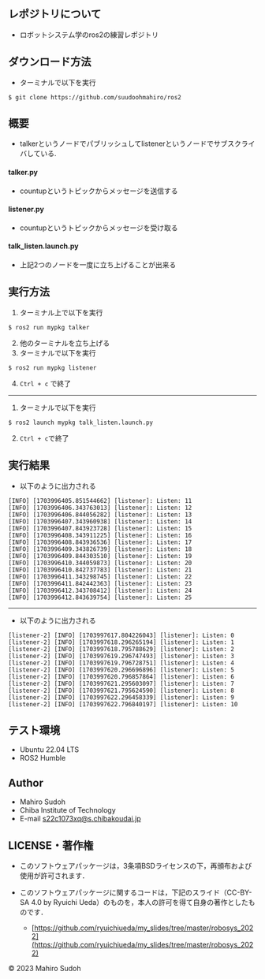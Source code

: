 ## レポジトリについて
* ロボットシステム学のros2の練習レポジトリ

## ダウンロード方法
* ターミナルで以下を実行
```
$ git clone https://github.com/suudoohmahiro/ros2
```

## 概要
* talkerというノードでパブリッシュしてlistenerというノードでサブスクライバしている.
#### talker.py
* countupというトピックからメッセージを送信する
#### listener.py 
* countupというトピックからメッセージを受け取る
#### talk_listen.launch.py
* 上記2つのノードを一度に立ち上げることが出来る

## 実行方法
1. ターミナル上で以下を実行
```
$ ros2 run mypkg talker
```
2. 他のターミナルを立ち上げる
3. ターミナルで以下を実行
```
$ ros2 run mypkg listener
```
4. ``` Ctrl + c ``` で終了

***

1. ターミナルで以下を実行
```
$ ros2 launch mypkg talk_listen.launch.py
```
2. ``` Ctrl + c ```で終了


## 実行結果
* 以下のように出力される
```
[INFO] [1703996405.851544662] [listener]: Listen: 11
[INFO] [1703996406.343763013] [listener]: Listen: 12
[INFO] [1703996406.844056282] [listener]: Listen: 13
[INFO] [1703996407.343960938] [listener]: Listen: 14
[INFO] [1703996407.843923728] [listener]: Listen: 15
[INFO] [1703996408.343911225] [listener]: Listen: 16
[INFO] [1703996408.843936536] [listener]: Listen: 17
[INFO] [1703996409.343826739] [listener]: Listen: 18
[INFO] [1703996409.844303510] [listener]: Listen: 19
[INFO] [1703996410.344059873] [listener]: Listen: 20
[INFO] [1703996410.842737783] [listener]: Listen: 21
[INFO] [1703996411.343298745] [listener]: Listen: 22
[INFO] [1703996411.842442363] [listener]: Listen: 23
[INFO] [1703996412.343708412] [listener]: Listen: 24
[INFO] [1703996412.843639754] [listener]: Listen: 25
```
***

* 以下のように出力される
```
[listener-2] [INFO] [1703997617.804226043] [listener]: Listen: 0
[listener-2] [INFO] [1703997618.296265194] [listener]: Listen: 1
[listener-2] [INFO] [1703997618.795788629] [listener]: Listen: 2
[listener-2] [INFO] [1703997619.296747493] [listener]: Listen: 3
[listener-2] [INFO] [1703997619.796728751] [listener]: Listen: 4
[listener-2] [INFO] [1703997620.296696896] [listener]: Listen: 5
[listener-2] [INFO] [1703997620.796857864] [listener]: Listen: 6
[listener-2] [INFO] [1703997621.295603097] [listener]: Listen: 7
[listener-2] [INFO] [1703997621.795624590] [listener]: Listen: 8
[listener-2] [INFO] [1703997622.296458339] [listener]: Listen: 9
[listener-2] [INFO] [1703997622.796840197] [listener]: Listen: 10
```

## テスト環境
* Ubuntu 22.04 LTS
* ROS2 Humble

## Author
* Mahiro Sudoh
* Chiba Institute of Technology
* E-mail s22c1073xq@s.chibakoudai.jp

## LICENSE・著作権
* このソフトウェアパッケージは，3条項BSDライセンスの下，再頒布および使用が許可されます．

* このソフトウェアパッケージに関するコードは，下記のスライド（CC-BY-SA 4.0 by Ryuichi Ueda）のものを，本人の許可を得て自身の著作としたものです．
	* [https://github.com/ryuichiueda/my_slides/tree/master/robosys_2022](https://github.com/ryuichiueda/my_slides/tree/master/robosys_2022)

© 2023 Mahiro Sudoh
